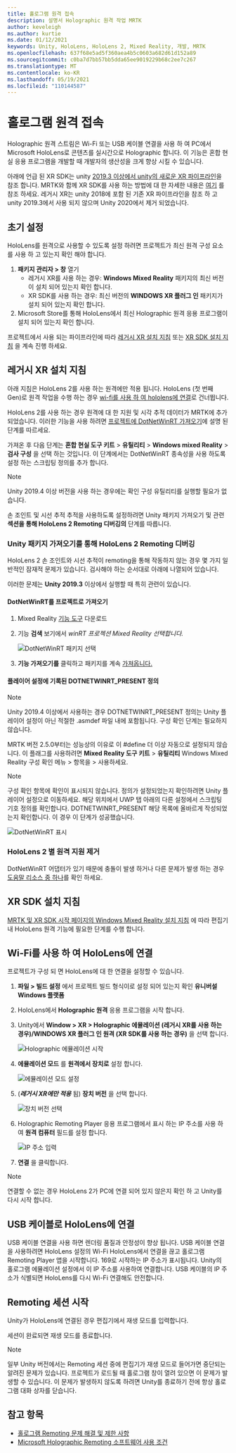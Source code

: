 ```yaml
---
title: 홀로그램 원격 접속
description: 설명서 Holographic 원격 작업 MRTK
author: keveleigh
ms.author: kurtie
ms.date: 01/12/2021
keywords: Unity, HoloLens, HoloLens 2, Mixed Reality, 개발, MRTK
ms.openlocfilehash: 637f68e5ad5f360aea4b5c0603a682d61d152a89
ms.sourcegitcommit: c0ba7d7bb57bb5dda65ee9019229b68c2ee7c267
ms.translationtype: MT
ms.contentlocale: ko-KR
ms.lasthandoff: 05/19/2021
ms.locfileid: "110144587"
---
```

# <a name="holographic-remoting"></a>홀로그램 원격 접속

Holographic 원격 스트림은 Wi-Fi 또는 USB 케이블 연결을 사용 하 여 PC에서 Microsoft HoloLens로 콘텐츠를 실시간으로 Holographic 합니다. 이 기능은 혼합 현실 응용 프로그램을 개발할 때 개발자의 생산성을 크게 향상 시킬 수 있습니다.

아래에 언급 된 XR SDK는 unity [2019.3 이상에서 unity의 새로운 XR 파이프라인](https://blogs.unity3d.com/2020/01/24/unity-xr-platform-updates/)을 참조 합니다. MRTK와 함께 XR SDK를 사용 하는 방법에 대 한 자세한 내용은 [여기](../../configuration/getting-started-with-mrtk-and-xrsdk.md) 를 참조 하세요. 레거시 XR는 unity 2018에 포함 된 기존 XR 파이프라인을 참조 하 고 unity 2019.3에서 사용 되지 않으며 Unity 2020에서 제거 되었습니다.

## <a name="initial-setup"></a>초기 설정

HoloLens를 원격으로 사용할 수 있도록 설정 하려면 프로젝트가 최신 원격 구성 요소를 사용 하 고 있는지 확인 해야 합니다.

1. **패키지 관리자 > 창** 열기
    - 레거시 XR를 사용 하는 경우: **Windows Mixed Reality** 패키지의 최신 버전이 설치 되어 있는지 확인 합니다.
    - XR SDK를 사용 하는 경우: 최신 버전의 **WINDOWS XR 플러그 인** 패키지가 설치 되어 있는지 확인 합니다.
1. Microsoft Store를 통해 HoloLens에서 최신 Holographic 원격 응용 프로그램이 설치 되어 있는지 확인 합니다.

프로젝트에서 사용 되는 파이프라인에 따라 [레거시 XR 설치 지침](#legacy-xr-setup-instructions) 또는 [XR SDK 설치 지침](#xr-sdk-setup-instructions) 을 계속 진행 하세요.

## <a name="legacy-xr-setup-instructions"></a>레거시 XR 설치 지침

아래 지침은 HoloLens 2를 사용 하는 원격에만 적용 됩니다. HoloLens (첫 번째 Gen)로 원격 작업을 수행 하는 경우 [wi-fi를 사용 하 여 hololens에 연결](#connecting-to-the-hololens-with-wi-fi)로 건너뜁니다.

HoloLens 2를 사용 하는 경우 원격에 대 한 지원 및 시각 추적 데이터가 MRTK에 추가 되었습니다. 이러한 기능을 사용 하려면 [프로젝트에 DotNetWinRT 가져오기](#import-dotnetwinrt-into-the-project)에 설명 된 단계를 따르세요.

가져온 후 다음 단계는 **혼합 현실 도구 키트**  >  **유틸리티**  >  **Windows mixed Reality**  >  **검사 구성** 을 선택 하는 것입니다. 이 단계에서는 DotNetWinRT 종속성을 사용 하도록 설정 하는 스크립팅 정의를 추가 합니다.

> [!NOTE]
> Unity 2019.4 이상 버전을 사용 하는 경우에는 확인 구성 유틸리티를 실행할 필요가 없습니다.

손 조인트 및 시선 추적 추적을 사용하도록 설정하려면 Unity 패키지 가져오기 및 관련 **섹션을 통해 HoloLens 2 Remoting 디버깅의** 단계를 따릅니다.

### <a name="debugging-hololens-2-remoting-via-unity-package-import"></a>Unity 패키지 가져오기를 통해 HoloLens 2 Remoting 디버깅

HoloLens 2 손 조인트와 시선 추적이 remoting을 통해 작동하지 않는 경우 몇 가지 일반적인 잠재적 문제가 있습니다. 검사해야 하는 순서대로 아래에 나열되어 있습니다.

이러한 문제는 **Unity 2019.3** 이상에서 실행할 때 특히 관련이 있습니다.

#### <a name="import-dotnetwinrt-into-the-project"></a>DotNetWinRT를 프로젝트로 가져오기

1. Mixed Reality [기능 도구](https://aka.ms/MRFeatureTool) 다운로드

1. 기능 **검색** 보기에서 *winRT 프로젝션 Mixed Reality 선택합니다.*

    ![DotNetWinRT 패키지 선택](../images/tools/remoting/SelectDotNetWinRT.png)

1. **기능 가져오기를** 클릭하고 패키지를 계속 [가져옵니다.](/windows/mixed-reality/develop/unity/welcome-to-mr-feature-tool#3-importing-feature-packages)

#### <a name="dotnetwinrt_present-define-written-into-player-settings"></a>플레이어 설정에 기록된 DOTNETWINRT_PRESENT 정의

> [!NOTE]
> Unity 2019.4 이상에서 사용하는 경우 DOTNETWINRT_PRESENT 정의는 Unity 플레이어 설정이 아닌 적절한 .asmdef 파일 내에 포함됩니다. 구성 확인 단계는 필요하지 않습니다.

MRTK 버전 2.5.0부터는 성능상의 이유로 이 #define 더 이상 자동으로 설정되지 않습니다. 이 플래그를 사용하려면 **Mixed Reality 도구 키트**  >  **유틸리티** Windows Mixed Reality 구성 확인 메뉴  >  항목을  >   사용하세요.

> [!Note]
> 구성 확인 항목에 확인이 표시되지 않습니다. 정의가 설정되었는지 확인하려면 Unity 플레이어 설정으로 이동하세요. 해당 위치에서 UWP 탭 아래의 다른 설정에서 스크립팅 기호 정의를 확인합니다. DOTNETWINRT_PRESENT 해당 목록에 올바르게 작성되었는지 확인합니다. 이 경우 이 단계가 성공했습니다.

![DotNetWinRT 표시](../images/tools/remoting/DotNetWinRTPresent.png)

### <a name="removing-hololens-2-specific-remoting-support"></a>HoloLens 2 별 원격 지원 제거

DotNetWinRT 어댑터가 있기 때문에 충돌이 발생 하거나 다른 문제가 발생 하는 경우 [도움말 리소스 중 하나](../../index.md#getting-help)를 확인 하세요.

## <a name="xr-sdk-setup-instructions"></a>XR SDK 설치 지침

[MRTK 및 XR SDK 시작 페이지의 Windows Mixed Reality 설치 지침](../../configuration/getting-started-with-mrtk-and-xrsdk.md#windows-mixed-reality) 에 따라 편집기 내 HoloLens 원격 기능에 필요한 단계를 수행 합니다.

## <a name="connecting-to-the-hololens-with-wi-fi"></a>Wi-Fi를 사용 하 여 HoloLens에 연결

프로젝트가 구성 되 면 HoloLens에 대 한 연결을 설정할 수 있습니다.

1. **파일 > 빌드 설정** 에서 프로젝트 빌드 형식이로 설정 되어 있는지 확인 **유니버설 Windows 플랫폼**
1. HoloLens에서 **Holographic 원격** 응용 프로그램을 시작 합니다.
1. Unity에서 **Window > XR > Holographic 에뮬레이션 (레거시 XR를 사용 하는 경우)/WINDOWS XR 플러그 인 원격 (XR SDK를 사용 하는 경우)** 을 선택 합니다.

    ![Holographic 에뮬레이션 시작](../images/tools/remoting/StartHolographicEmulation.png)

1. **에뮬레이션 모드** 를 **원격에서 장치로** 설정 합니다.

    ![에뮬레이션 모드 설정](../images/tools/remoting/SelectEmulationMode.png)

1. (**_레거시 XR에만 적용_** 됨) **장치 버전** 을 선택 합니다.

    ![장치 버전 선택](../images/tools/remoting/SelectDeviceVersion.png)

1. Holographic Remoting Player 응용 프로그램에서 표시 하는 IP 주소를 사용 하 여 **원격 컴퓨터** 필드를 설정 합니다.

    ![IP 주소 입력](../images/tools/remoting/EnterIPAddress.png)

1. **연결** 을 클릭합니다.

> [!NOTE]
> 연결할 수 없는 경우 HoloLens 2가 PC에 연결 되어 있지 않은지 확인 하 고 Unity를 다시 시작 합니다.

## <a name="connecting-to-the-hololens-with-usb-cable"></a>USB 케이블로 HoloLens에 연결

USB 케이블 연결을 사용 하면 렌더링 품질과 안정성이 향상 됩니다. USB 케이블 연결을 사용하려면 HoloLens 설정의 Wi-Fi HoloLens에서 연결을 끊고 홀로그램 Remoting Player 앱을 시작합니다. 169로 시작하는 IP 주소가 표시됩니다. Unity의 홀로그램 에뮬레이션 설정에서 이 IP 주소를 사용하여 연결합니다. USB 케이블의 IP 주소가 식별되면 HoloLens를 다시 Wi-Fi 연결해도 안전합니다.

## <a name="starting-a-remoting-session"></a>Remoting 세션 시작

Unity가 HoloLens에 연결된 경우 편집기에서 재생 모드를 입력합니다.

세션이 완료되면 재생 모드를 종료합니다.

> [!NOTE]
> 일부 Unity 버전에서는 Remoting 세션 중에 편집기가 재생 모드로 들어가면 중단되는 알려진 문제가 있습니다. 프로젝트가 로드될 때 홀로그램 창이 열려 있으면 이 문제가 발생할 수 있습니다. 이 문제가 발생하지 않도록 하려면 Unity를 종료하기 전에 항상 홀로그램 대화 상자를 닫습니다.

## <a name="see-also"></a>참고 항목

- [홀로그램 Remoting 문제 해결 및 제한 사항](/windows/mixed-reality/holographic-remoting-troubleshooting)
- [Microsoft Holographic Remoting 소프트웨어 사용 조건](/legal/mixed-reality/microsoft-holographic-remoting-software-license-terms)